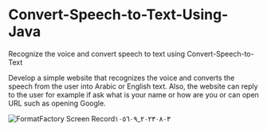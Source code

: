 # Convert-Speech-to-Text-Using-Java
Recognize the voice and convert speech to text using Convert-Speech-to-Text

Develop a simple website that recognizes the voice and converts the speech from the user into Arabic or English text. Also, the website can reply to the user for example if ask what is your name or how are you or can open URL such as opening Google.

![FormatFactory Screen Record٢٠٢٣٠٨٠٣_١٠٥٦٠٩](https://github.com/ya77ya/Convert-Speech-to-Text-Using-Java/assets/90250848/d90a3869-bb70-4df1-b667-4eb4e853a186)

